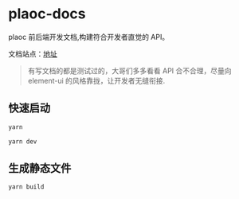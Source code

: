 # plaoc-docs

plaoc 前后端开发文档,构建符合开发者直觉的 API。

文档站点：[地址](https://bioforestchain.github.io/plaoc-docs/)

> 有写文档的都是测试过的，大哥们多多看看 API 合不合理，尽量向 element-ui 的风格靠拢，让开发者无缝衔接.

## 快速启动

```bash
yarn

yarn dev
```

## 生成静态文件

```bash
yarn build
```

<!--
::: tip
这是一个提示
:::

::: warning
这是一个警告
:::

::: danger
这是一个危险警告
:::

::: details
这是一个 details 标签
::: -->
